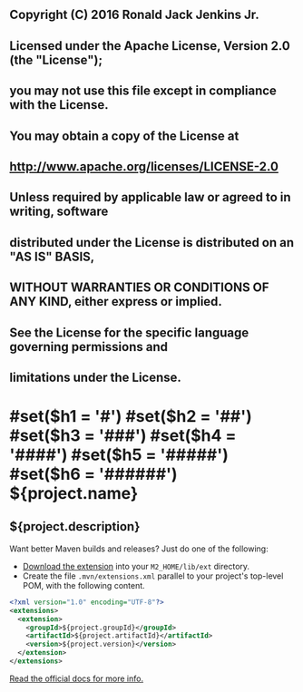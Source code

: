 ## Copyright (C) 2016 Ronald Jack Jenkins Jr.
## 
## Licensed under the Apache License, Version 2.0 (the "License");
## you may not use this file except in compliance with the License.
## You may obtain a copy of the License at
## 
## http://www.apache.org/licenses/LICENSE-2.0
## 
## Unless required by applicable law or agreed to in writing, software
## distributed under the License is distributed on an "AS IS" BASIS,
## WITHOUT WARRANTIES OR CONDITIONS OF ANY KIND, either express or implied.
## See the License for the specific language governing permissions and
## limitations under the License.
#set($h1 = '#')
#set($h2 = '##')
#set($h3 = '###')
#set($h4 = '####')
#set($h5 = '#####')
#set($h6 = '######')
${project.name}
===
${project.description}
---
Want better Maven builds and releases? Just do one of the following:

+ [Download the extension](${libext.download.url}) into your `M2_HOME/lib/ext` directory.
+ Create the file `.mvn/extensions.xml` parallel to your project's top-level POM, with the following content.

```xml
<?xml version="1.0" encoding="UTF-8"?>
<extensions>
  <extension>
    <groupId>${project.groupId}</groupId>
    <artifactId>${project.artifactId}</artifactId>
    <version>${project.version}</version>
  </extension>
</extensions>
```

[Read the official docs for more info.](${project.url})
